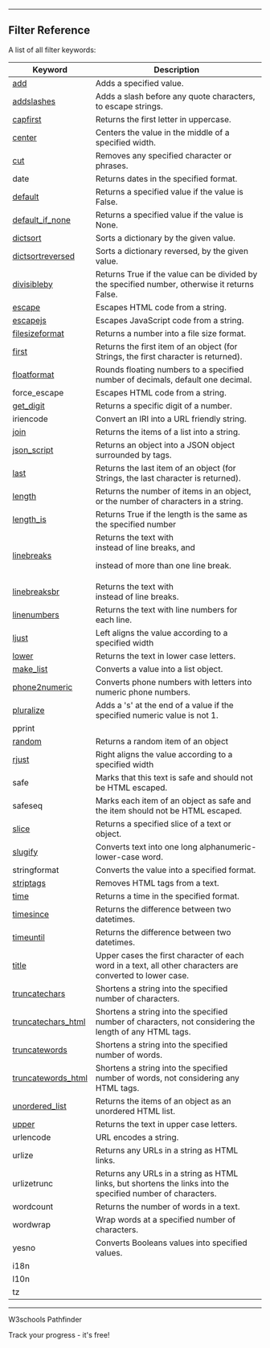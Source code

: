 ___

## Filter Reference

A list of all filter keywords:

| Keyword | Description |
| --- | --- |
| [add](https://www.w3schools.com/django/ref_filters_add.php) | Adds a specified value. |
| [addslashes](https://www.w3schools.com/django/ref_filters_addslashes.php) | Adds a slash before any quote characters, to escape strings. |
| [capfirst](https://www.w3schools.com/django/ref_filters_capfirst.php) | Returns the first letter in uppercase. |
| [center](https://www.w3schools.com/django/ref_filters_center.php) | Centers the value in the middle of a specified width. |
| [cut](https://www.w3schools.com/django/ref_filters_cut.php) | Removes any specified character or phrases. |
| date | Returns dates in the specified format. |
| [default](https://www.w3schools.com/django/ref_filters_default.php) | Returns a specified value if the value is False. |
| [default\_if\_none](https://www.w3schools.com/django/ref_filters_default_if_none.php) | Returns a specified value if the value is None. |
| [dictsort](https://www.w3schools.com/django/ref_filters_dictsort.php) | Sorts a dictionary by the given value. |
| [dictsortreversed](https://www.w3schools.com/django/ref_filters_dictsortreversed.php) | Sorts a dictionary reversed, by the given value. |
| [divisibleby](https://www.w3schools.com/django/ref_filters_divisibleby.php) | Returns True if the value can be divided by the specified number, otherwise it returns False. |
| [escape](https://www.w3schools.com/django/ref_filters_escape.php) | Escapes HTML code from a string. |
| [escapejs](https://www.w3schools.com/django/ref_filters_escapejs.php) | Escapes JavaScript code from a string. |
| [filesizeformat](https://www.w3schools.com/django/ref_filters_filesizeformat.php) | Returns a number into a file size format. |
| [first](https://www.w3schools.com/django/ref_filters_first.php) | Returns the first item of an object (for Strings, the first character is returned). |
| [floatformat](https://www.w3schools.com/django/ref_filters_floatformat.php) | Rounds floating numbers to a specified number of decimals, default one decimal. |
| force\_escape | Escapes HTML code from a string. |
| [get\_digit](https://www.w3schools.com/django/ref_filters_get_digit.php) | Returns a specific digit of a number. |
| iriencode | Convert an IRI into a URL friendly string. |
| [join](https://www.w3schools.com/django/ref_filters_join.php) | Returns the items of a list into a string. |
| [json\_script](https://www.w3schools.com/django/ref_filters_json_script.php) | Returns an object into a JSON object surrounded by <script></script> tags. |
| [last](https://www.w3schools.com/django/ref_filters_last.php) | Returns the last item of an object (for Strings, the last character is returned). |
| [length](https://www.w3schools.com/django/ref_filters_length.php) | Returns the number of items in an object, or the number of characters in a string. |
| [length\_is](https://www.w3schools.com/django/ref_filters_length_is.php) | Returns True if the length is the same as the specified number |
| [linebreaks](https://www.w3schools.com/django/ref_filters_linebreaks.php) | Returns the text with <br> instead of line breaks, and <p> instead of more than one line break. |
| [linebreaksbr](https://www.w3schools.com/django/ref_filters_linebreaksbr.php) | Returns the text with <br> instead of line breaks. |
| [linenumbers](https://www.w3schools.com/django/ref_filters_linenumbers.php) | Returns the text with line numbers for each line. |
| [ljust](https://www.w3schools.com/django/ref_filters_ljust.php) | Left aligns the value according to a specified width |
| [lower](https://www.w3schools.com/django/ref_filters_lower.php) | Returns the text in lower case letters. |
| [make\_list](https://www.w3schools.com/django/ref_filters_make_list.php) | Converts a value into a list object. |
| [phone2numeric](https://www.w3schools.com/django/ref_filters_phone2numeric.php) | Converts phone numbers with letters into numeric phone numbers. |
| [pluralize](https://www.w3schools.com/django/ref_filters_pluralize.php) | Adds a 's' at the end of a value if the specified numeric value is not 1. |
| pprint |   |
| [random](https://www.w3schools.com/django/ref_filters_random.php) | Returns a random item of an object |
| [rjust](https://www.w3schools.com/django/ref_filters_rjust.php) | Right aligns the value according to a specified width |
| safe | Marks that this text is safe and should not be HTML escaped. |
| safeseq | Marks each item of an object as safe and the item should not be HTML escaped. |
| [slice](https://www.w3schools.com/django/ref_filters_slice.php) | Returns a specified slice of a text or object. |
| [slugify](https://www.w3schools.com/django/ref_filters_slugify.php) | Converts text into one long alphanumeric-lower-case word. |
| stringformat | Converts the value into a specified format. |
| [striptags](https://www.w3schools.com/django/ref_filters_striptags.php) | Removes HTML tags from a text. |
| [time](https://www.w3schools.com/django/ref_filters_time.php) | Returns a time in the specified format. |
| [timesince](https://www.w3schools.com/django/ref_filters_timesince.php) | Returns the difference between two datetimes. |
| [timeuntil](https://www.w3schools.com/django/ref_filters_timeuntil.php) | Returns the difference between two datetimes. |
| [title](https://www.w3schools.com/django/ref_filters_title.php) | Upper cases the first character of each word in a text, all other characters are converted to lower case. |
| [truncatechars](https://www.w3schools.com/django/ref_filters_truncatechars.php) | Shortens a string into the specified number of characters. |
| [truncatechars\_html](https://www.w3schools.com/django/ref_filters_truncatechars_html.php) | Shortens a string into the specified number of characters, not considering the length of any HTML tags. |
| [truncatewords](https://www.w3schools.com/django/ref_filters_truncatewords.php) | Shortens a string into the specified number of words. |
| [truncatewords\_html](https://www.w3schools.com/django/ref_filters_truncatewords_html.php) | Shortens a string into the specified number of words, not considering any HTML tags. |
| [unordered\_list](https://www.w3schools.com/django/ref_filters_unordered_list.php) | Returns the items of an object as an unordered HTML list. |
| [upper](https://www.w3schools.com/django/ref_filters_upper.php) | Returns the text in upper case letters. |
| urlencode | URL encodes a string. |
| urlize | Returns any URLs in a string as HTML links. |
| urlizetrunc | Returns any URLs in a string as HTML links, but shortens the links into the specified number of characters. |
| wordcount | Returns the number of words in a text. |
| wordwrap | Wrap words at a specified number of characters. |
| yesno | Converts Booleans values into specified values. |
| i18n |   |
| l10n |   |
| tz |   |

___

W3schools Pathfinder

Track your progress - it's free!